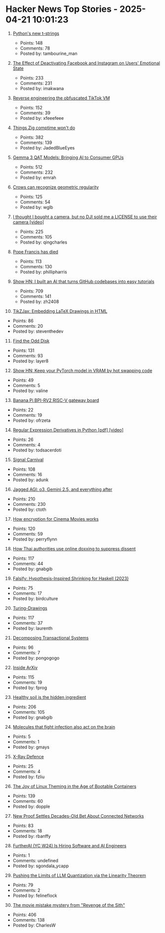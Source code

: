 # Hacker News Top Stories - 2025-04-21 10:01:23

1. [Python's new t-strings](https://davepeck.org/2025/04/11/pythons-new-t-strings/)
   - Points: 148
   - Comments: 78
   - Posted by: tambourine_man

2. [The Effect of Deactivating Facebook and Instagram on Users' Emotional State](https://www.nber.org/papers/w33697)
   - Points: 233
   - Comments: 231
   - Posted by: imakwana

3. [Reverse engineering the obfuscated TikTok VM](https://github.com/LukasOgunfeitimi/TikTok-ReverseEngineering)
   - Points: 152
   - Comments: 39
   - Posted by: xfeeefeee

4. [Things Zig comptime won't do](https://matklad.github.io/2025/04/19/things-zig-comptime-wont-do.html)
   - Points: 382
   - Comments: 139
   - Posted by: JadedBlueEyes

5. [Gemma 3 QAT Models: Bringing AI to Consumer GPUs](https://developers.googleblog.com/en/gemma-3-quantized-aware-trained-state-of-the-art-ai-to-consumer-gpus/)
   - Points: 512
   - Comments: 232
   - Posted by: emrah

6. [Crows can recognize geometric regularity](https://phys.org/news/2025-04-crows-geometric-regularity.html)
   - Points: 125
   - Comments: 54
   - Posted by: wglb

7. [I thought I bought a camera, but no DJI sold me a LICENSE to use their camera [video]](https://www.youtube.com/watch?v=aUOnQ_boqCw)
   - Points: 225
   - Comments: 105
   - Posted by: qingcharles

8. [Pope Francis has died](https://www.reuters.com/world/pope-francis-has-died-vatican-says-video-statement-2025-04-21/)
   - Points: 113
   - Comments: 130
   - Posted by: phillipharris

9. [Show HN: I built an AI that turns GitHub codebases into easy tutorials](https://github.com/The-Pocket/Tutorial-Codebase-Knowledge)
   - Points: 709
   - Comments: 141
   - Posted by: zh2408

10. [TikZJax: Embedding LaTeX Drawings in HTML](https://tikzjax.com/)
   - Points: 86
   - Comments: 20
   - Posted by: steventhedev

11. [Find the Odd Disk](https://colors2.alessandroroussel.com/)
   - Points: 131
   - Comments: 93
   - Posted by: layer8

12. [Show HN: Keep your PyTorch model in VRAM by hot swapping code](https://github.com/valine/training-hot-swap/)
   - Points: 49
   - Comments: 5
   - Posted by: valine

13. [Banana Pi BPI-RV2 RISC-V gateway board](https://docs.banana-pi.org/en/BPI-RV2/BananaPi_BPI-RV2)
   - Points: 22
   - Comments: 19
   - Posted by: ofrzeta

14. [Regular Expression Derivatives in Python [pdf] [video]](https://archive.fosdem.org/2018/schedule/event/python_regex_derivatives/attachments/slides/2363/export/events/attachments/python_regex_derivatives/slides/2363/fosdem2018.pdf)
   - Points: 26
   - Comments: 4
   - Posted by: todsacerdoti

15. [Signal Carnival](https://www.quiss.org/signal_carnival/)
   - Points: 108
   - Comments: 16
   - Posted by: adunk

16. [Jagged AGI: o3, Gemini 2.5, and everything after](https://www.oneusefulthing.org/p/on-jagged-agi-o3-gemini-25-and-everything)
   - Points: 210
   - Comments: 230
   - Posted by: ctoth

17. [How encryption for Cinema Movies works](https://serverless.industries/2024/05/31/digital-cinema.en.html)
   - Points: 120
   - Comments: 59
   - Posted by: perryflynn

18. [How Thai authorities use online doxxing to suppress dissent](https://citizenlab.ca/2025/04/how-thai-authorities-use-online-doxxing-to-suppress-dissent/)
   - Points: 117
   - Comments: 44
   - Posted by: gnabgib

19. [Falsify: Hypothesis-Inspired Shrinking for Haskell (2023)](https://www.well-typed.com/blog/2023/04/falsify/)
   - Points: 75
   - Comments: 17
   - Posted by: birdculture

20. [Turing-Drawings](https://github.com/maximecb/Turing-Drawings)
   - Points: 117
   - Comments: 37
   - Posted by: laurenth

21. [Decomposing Transactional Systems](https://transactional.blog/blog/2025-decomposing-transactional-systems)
   - Points: 96
   - Comments: 7
   - Posted by: pongogogo

22. [Inside ArXiv](https://www.wired.com/story/inside-arxiv-most-transformative-code-science/)
   - Points: 115
   - Comments: 19
   - Posted by: fprog

23. [Healthy soil is the hidden ingredient](https://www.nature.com/articles/d41586-025-01026-x)
   - Points: 206
   - Comments: 105
   - Posted by: gnabgib

24. [Molecules that fight infection also act on the brain](https://news.mit.edu/2025/molecules-fighting-infection-act-in-brain-inducing-anxiety-or-sociability-0407)
   - Points: 5
   - Comments: 1
   - Posted by: gmays

25. [X-Ray Defence](https://lichess.org/@/Mcie/blog/x-ray-defence-hidden-resource-sudden-lifeline/HERaZrZg)
   - Points: 25
   - Comments: 4
   - Posted by: fzliu

26. [The Joy of Linux Theming in the Age of Bootable Containers](https://blues.win/posts/joy-of-linux-theming/)
   - Points: 139
   - Comments: 60
   - Posted by: dopple

27. [New Proof Settles Decades-Old Bet About Connected Networks](https://www.quantamagazine.org/new-proof-settles-decades-old-bet-about-connected-networks-20250418/)
   - Points: 83
   - Comments: 18
   - Posted by: rbanffy

28. [FurtherAI (YC W24) Is Hiring Software and AI Engineers](https://www.ycombinator.com/companies/furtherai/jobs)
   - Points: 1
   - Comments: undefined
   - Posted by: sgondala_ycapp

29. [Pushing the Limits of LLM Quantization via the Linearity Theorem](https://arxiv.org/abs/2411.17525)
   - Points: 79
   - Comments: 2
   - Posted by: felineflock

30. [The movie mistake mystery from "Revenge of the Sith"](https://fxrant.blogspot.com/2025/04/the-movie-mistake-mystery-from-revenge.html)
   - Points: 406
   - Comments: 138
   - Posted by: CharlesW

